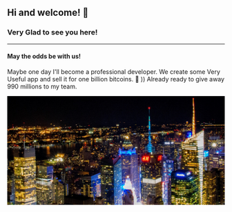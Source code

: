 ## Hi and welcome! 👋
### Very Glad to see you here!
---
#### May the odds be with us!

Maybe one day I'll become a professional developer. We create some Very Useful app and sell it for one billion bitcoins. :rocket: )) Already ready to give away 990 millions to my team.

![BG image for my page](https://github.com/Hacking-NASSA-with-HTML/Hacking-NASSA-with-HTML/blob/main/bg.jpg)
<!--
**Hacking-NASSA-with-HTML/Hacking-NASSA-with-HTML** is a ✨ _special_ ✨ repository because its `README.md` (this file) appears on your GitHub profile.

Here are some ideas to get you started:

- 🔭 I’m currently working on ...
- 🌱 I’m currently learning ...
- 👯 I’m looking to collaborate on ...
- 🤔 I’m looking for help with ...
- 💬 Ask me about ...
- 📫 How to reach me: ...
- 😄 Pronouns: ...
- ⚡ Fun fact: ...
-->
